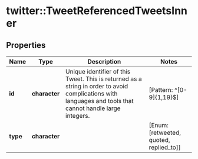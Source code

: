 # twitter::TweetReferencedTweetsInner


## Properties
Name | Type | Description | Notes
------------ | ------------- | ------------- | -------------
**id** | **character** | Unique identifier of this Tweet. This is returned as a string in order to avoid complications with languages and tools that cannot handle large integers. | [Pattern: ^[0-9]{1,19}$] 
**type** | **character** |  | [Enum: [retweeted, quoted, replied_to]] 


